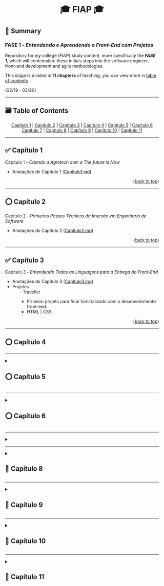 <div name="readme-top">
  <h1 align=center>🎓 FIAP 🎓</h1>
</div>

<h2>📌 Summary</h2>
<h3>FASE 1 - <i>Entendendo e Aprendendo o Front-End com Projetos</i></h3>
<p>Repository for my college (FIAP) study content, more specifically the <strong><i>FASE 1</i></strong>, which will contemplate these initials steps into the software engineer, front-end development and agile methodologies.</p>
<p>This stage is divided in <strong>11 chapters</strong> of teaching, you can view more in <a href="#table-of-contents">table of contents</a></p>
<p>(02/19 - 03/20)</p>


<hr>


<div name="table-of-contents">
  <h2>🗃️ Table of Contents</h2>
  <div align=center>
    <a href="#capitulo1">Capítulo 1</a> | <a href="#capitulo2">Capítulo 2</a> | <a href="#capitulo3">Capítulo 3</a> | <a href="#capitulo4">Capítulo 4</a> | <a href="#capitulo5">Capítulo 5</a> | <a href="#capitulo6">Capítulo 6</a>
    <br>
    <a href="#capitulo7">Capítulo 7</a> | <a href="#capitulo8">Capítulo 8</a> | <a href="#capitulo9">Capítulo 9</a> | <a href="#capitulo10">Capítulo 10</a> | <a href="#capitulo11">Capítulo 11</a>
  </div>
</div>


<hr>


<div name="capitulo1">
  <h2 align="left">✅ Capítulo 1</h2>
  <span left=0>Capítulo 1 - <i>Criando a Agrotech com a The future is Now</i></span>
  <ul>
    <li>
      <span>Anotações do Capítulo 1 (<a href="./Capitulo1/Capitulo1.md">Capitulo1.md</a>)</span>
    </li>
  </ul>
  <p align="right">(<a href="#readme-top">back to top</a>)</p>
</div>



<hr>


<div name="capitulo2">
  <h2>⭕ Capítulo 2</h2>
  <span>Capítulo 2 - <i>Primeiros Passos Técnicos da Imersão em Engenharia de Software</i></span>
  <ul>
    <li>
      <span>Anotações do Capítulo 2 (<a href="./Capitulo2/Capitulo2.md">Capitulo2.md</a>)</span>
    </li>
  </ul>
  <p align="right">(<a href="#readme-top">back to top</a>)</p>
</div>


<hr>


<div name="capitulo3">
  <h2>✅ Capítulo 3</h2>
  <span>Capítulo 3 - <i>Entendendo Todas as Linguagens para a Entrega do Front-End</i></span>
  <ul>
    <li>
      <span>Anotações do Capítulo 3 (<a href="./Capitulo3/Capitulo3.md">Capitulo3.md</a>)</span>
    </li>
    <li>
      <span>Projetos</span>
      <ul>
        <span>- <a href="./Capitulo3/Traveller/index.html">Traveller</a></span>
        <ul>
          <li>
            <span>Primeiro projeto para ficar famirializado com o desenvolvimento front-end.</span>
          </li>
          <li>
            <span>HTML | CSS</span>
          </li>
        </ul>
      </ul>
    </li>
  </ul>
  <p align="right">(<a href="#readme-top">back to top</a>)</p>
</div>


<hr>


<div ame="capitulo4">
  <summary><h2>⭕ Capítulo 4</h2></summary>
</div>


<hr>


<details close id="capitulo5" name="capitulo5" #capitulo5>
  <summary><h2>⭕ Capítulo 5</h2></summary>
</details>


<hr>


<details close id="capitulo6" name="capitulo6" #capitulo6>
  <summary><h2>⭕ Capítulo 6</h2></summary>
</details>


<hr>


<details close id="capitulo7" name="capitulo7" #capitulo7>
  <summary><h2⭕🚩 Capítulo 7</h2></summary>
</details>


<hr>


<details close id="capitulo8" name="capitulo8" #capitulo8>
  <summary><h2>🚩 Capítulo 8</h2></summary>
</details>


<hr>


<details close id="capitulo9" name="capitulo9" #capitulo9>
  <summary><h2>🚩 Capítulo 9</h2></summary>
</details>


<hr>


<details close id="capitulo10" name="capitulo10" #capitulo10>
  <summary><h2>🚩 Capítulo 10</h2></summary>
</details>


<hr>


<details close id="capitulo11" name="capitulo11" #capitulo11>
  <summary><h2>🚩 Capítulo 11</h2></summary>
</details>
